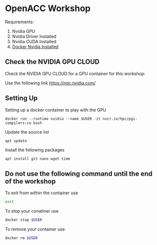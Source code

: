 # OpenACC Workshop 

Requirements:

1. Nvidia GPU 
2. Nvidia Driver Installed
3. Nvidia CUDA Installed 
4. [Docker Nvidia Installed](https://github.com/NVIDIA/nvidia-docker)


## Check the NVIDIA GPU CLOUD

Check the NVIDIA GPU CLOUD for a GPU container for this workshop: 

Use the following link https://ngc.nvidia.com/

## Setting Up

Setting up a docker container to play with the GPU 

```ssh
docker run --runtime nvidia --name $USER -it nvcr.io/hpc/pgi-compilers:ce bash
```

Update the source list

```ssh
apt update 
```

Install the following packages

```sh
apt install git nano wget time
```

## Do not use the following command until the end of the workshop

To exit from within the container use

```sh
exit
```

To stop your conatiner use 

```sh
docker stop $USER
```

To remove your container use

```sh
docker rm $USER
```